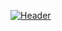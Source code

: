 [![Header](https://raw.githubusercontent.com/iamnotaskynet/iamnotaskynet/raw/master/skynet.gif "Header")](https://iamnotaskynet.github.io/)
<!--
**iamnotaskynet/iamnotaskynet** is a ✨ _special_ ✨ repository because its `README.md` (this file) appears on your GitHub profile.

Here are some ideas to get you started:

- 🔭 I’m currently working on ...
- 🌱 I’m currently learning ...
- 👯 I’m looking to collaborate on ...
- 🤔 I’m looking for help with ...
- 💬 Ask me about ...
- 📫 How to reach me: ...
- 😄 Pronouns: ...
- ⚡ Fun fact: ...
-->
